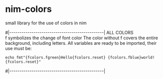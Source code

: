 # nim-colors
small library for the use of colors in nim


#|-----------------------------------------------|
 ALL COLORS  
 f symbolizes the change of font color
 The color without f covers the entire background, including letters.
 All variables are ready to be imported, their use must be:
 ```
echo fmt"{fcolors.fgreen}Hello{fcolors.reset} {fcolors.fblue}world!{fcolors.reset}"
```
#|-----------------------------------------------|

